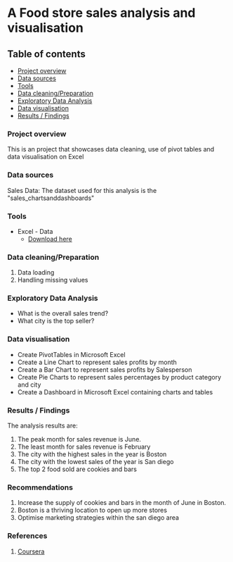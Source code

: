 # A Food store sales analysis and visualisation

## Table of contents

- [Project overview](#Project-overview)
- [Data sources](Data-sources)
- [Tools](Tools)
- [Data cleaning/Preparation](Data-cleaning/Preparation)
- [Exploratory Data Analysis](Exploratory-Data-Analysis)
- [Data visualisation](Data-visualisation)
- [Results / Findings](Results-/-Findings)


### Project overview
This is an project that showcases data cleaning, use of pivot tables and data visualisation on Excel


### Data sources
Sales Data: The dataset used for this analysis is the "sales_chartsanddashboards"


### Tools
- Excel - Data 
   - [Download here](https://microsoft.com)


### Data cleaning/Preparation
1. Data loading
2. Handling missing values


### Exploratory Data Analysis
- What is the overall sales trend?
- What city is the top seller?

### Data visualisation
- Create PivotTables in Microsoft Excel
- Create a Line Chart to represent sales profits by month
- Create a Bar Chart to represent sales profits by Salesperson
- Create Pie Charts to represent sales percentages by product category and city
- Create a Dashboard in Microsoft Excel containing charts and tables


### Results / Findings
The analysis results are:
1. The peak month for sales revenue is June.
2. The least month for sales revenue is February
3. The city with the highest sales in the year is Boston
4. The city with the lowest sales of the year is San diego
5. The top 2 food sold are cookies and bars


### Recommendations
1. Increase the supply of cookies and bars in the month of June in Boston.
2. Boston is a thriving location to open up more stores
3. Optimise marketing strategies within the san diego area


### References
1. [Coursera](https://www.coursera.org/projects/create-charts-dashboards-using-microsoft-excel)
